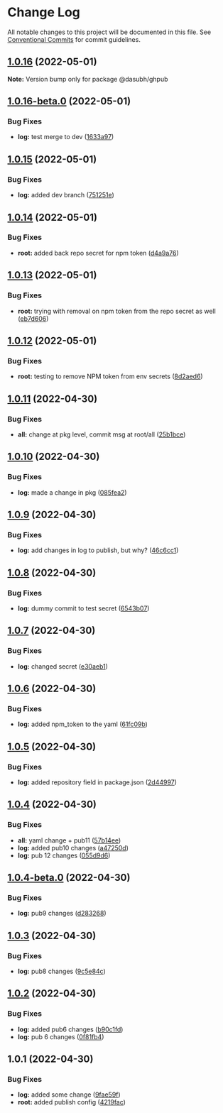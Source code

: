 # Change Log

All notable changes to this project will be documented in this file.
See [Conventional Commits](https://conventionalcommits.org) for commit guidelines.

## [1.0.16](https://github.com/subhranshudas/ghpubtest/compare/@dasubh/ghpub@1.0.16-beta.0...@dasubh/ghpub@1.0.16) (2022-05-01)

**Note:** Version bump only for package @dasubh/ghpub





## [1.0.16-beta.0](https://github.com/subhranshudas/ghpubtest/compare/@dasubh/ghpub@1.0.15...@dasubh/ghpub@1.0.16-beta.0) (2022-05-01)


### Bug Fixes

* **log:** test merge to dev ([1633a97](https://github.com/subhranshudas/ghpubtest/commit/1633a97ad2797c936d4e6e7c3e492ff8ef540c38))





## [1.0.15](https://github.com/subhranshudas/ghpubtest/compare/@dasubh/ghpub@1.0.14...@dasubh/ghpub@1.0.15) (2022-05-01)


### Bug Fixes

* **log:** added dev branch ([751251e](https://github.com/subhranshudas/ghpubtest/commit/751251eb358f6465297d70fb17a7721bb27d7192))





## [1.0.14](https://github.com/subhranshudas/ghpubtest/compare/@dasubh/ghpub@1.0.13...@dasubh/ghpub@1.0.14) (2022-05-01)


### Bug Fixes

* **root:** added back repo secret for npm token ([d4a9a76](https://github.com/subhranshudas/ghpubtest/commit/d4a9a763eee2dd892f3d6a74f68ceab44846654e))





## [1.0.13](https://github.com/subhranshudas/ghpubtest/compare/@dasubh/ghpub@1.0.12...@dasubh/ghpub@1.0.13) (2022-05-01)


### Bug Fixes

* **root:** trying with removal on npm token from the repo secret as well ([eb7d606](https://github.com/subhranshudas/ghpubtest/commit/eb7d606c327112fe52611752e09a5fb22d9456e5))





## [1.0.12](https://github.com/subhranshudas/ghpubtest/compare/@dasubh/ghpub@1.0.11...@dasubh/ghpub@1.0.12) (2022-05-01)


### Bug Fixes

* **root:** testing to remove NPM token from env secrets ([8d2aed6](https://github.com/subhranshudas/ghpubtest/commit/8d2aed6a4026247e110ca3f0fd3ceed5eaac6c31))





## [1.0.11](https://github.com/subhranshudas/ghpubtest/compare/@dasubh/ghpub@1.0.10...@dasubh/ghpub@1.0.11) (2022-04-30)


### Bug Fixes

* **all:** change at pkg level, commit msg at root/all ([25b1bce](https://github.com/subhranshudas/ghpubtest/commit/25b1bcea40d55013dcfaf26ced52d0fc8f772d96))





## [1.0.10](https://github.com/subhranshudas/ghpubtest/compare/@dasubh/ghpub@1.0.9...@dasubh/ghpub@1.0.10) (2022-04-30)


### Bug Fixes

* **log:** made a change in pkg ([085fea2](https://github.com/subhranshudas/ghpubtest/commit/085fea20028a55d06357cf917d79a0252e5f48e6))





## [1.0.9](https://github.com/subhranshudas/ghpubtest/compare/@dasubh/ghpub@1.0.8...@dasubh/ghpub@1.0.9) (2022-04-30)


### Bug Fixes

* **log:** add changes in log to publish, but why? ([46c6cc1](https://github.com/subhranshudas/ghpubtest/commit/46c6cc1cd36938101dc6e9f42ec56f369b703291))





## [1.0.8](https://github.com/subhranshudas/ghpubtest/compare/@dasubh/ghpub@1.0.7...@dasubh/ghpub@1.0.8) (2022-04-30)


### Bug Fixes

* **log:** dummy commit to test secret ([6543b07](https://github.com/subhranshudas/ghpubtest/commit/6543b078fa1da5ec72bd35ee617faa616b5a66e1))





## [1.0.7](https://github.com/subhranshudas/ghpubtest/compare/@dasubh/ghpub@1.0.6...@dasubh/ghpub@1.0.7) (2022-04-30)


### Bug Fixes

* **log:** changed secret ([e30aeb1](https://github.com/subhranshudas/ghpubtest/commit/e30aeb17421d316bacc61b053530a2ed7e55637d))





## [1.0.6](https://github.com/subhranshudas/ghpubtest/compare/@dasubh/ghpub@1.0.5...@dasubh/ghpub@1.0.6) (2022-04-30)


### Bug Fixes

* **log:** added npm_token to the yaml ([61fc09b](https://github.com/subhranshudas/ghpubtest/commit/61fc09b759b399fc46a62bd590c775a1b91b2536))





## [1.0.5](https://github.com/subhranshudas/ghpubtest/compare/@dasubh/ghpub@1.0.4...@dasubh/ghpub@1.0.5) (2022-04-30)


### Bug Fixes

* **log:** added repository field in package.json ([2d44997](https://github.com/subhranshudas/ghpubtest/commit/2d44997380737a4c92a5fad2b42a99669cbee6d9))





## [1.0.4](https://github.com/subhranshudas/ghpubtest/compare/@dasubh/ghpub@1.0.4-beta.0...@dasubh/ghpub@1.0.4) (2022-04-30)


### Bug Fixes

* **all:** yaml change + pub11 ([57b14ee](https://github.com/subhranshudas/ghpubtest/commit/57b14ee31b48428f5a4d2e1b78b9031150e33b27))
* **log:** added pub10 changes ([a47250d](https://github.com/subhranshudas/ghpubtest/commit/a47250d611846d7f8f2a6b917cb00d26db5291f7))
* **log:** pub 12 changes ([055d9d6](https://github.com/subhranshudas/ghpubtest/commit/055d9d67d642ffde205c39bd2c5fc33b52c11f32))





## [1.0.4-beta.0](https://github.com/subhranshudas/ghpubtest/compare/@dasubh/ghpub@1.0.3...@dasubh/ghpub@1.0.4-beta.0) (2022-04-30)


### Bug Fixes

* **log:** pub9 changes ([d283268](https://github.com/subhranshudas/ghpubtest/commit/d283268c9a2ef216d96fc2cc0f69912bd61cdf8e))





## [1.0.3](https://github.com/subhranshudas/ghpubtest/compare/@dasubh/ghpub@1.0.2...@dasubh/ghpub@1.0.3) (2022-04-30)


### Bug Fixes

* **log:** pub8 changes ([9c5e84c](https://github.com/subhranshudas/ghpubtest/commit/9c5e84c2df76bdca25b9b0efac36ef2f73081942))





## [1.0.2](https://github.com/subhranshudas/ghpubtest/compare/@dasubh/ghpub@1.0.1...@dasubh/ghpub@1.0.2) (2022-04-30)


### Bug Fixes

* **log:** added pub6 changes ([b90c1fd](https://github.com/subhranshudas/ghpubtest/commit/b90c1fd43f38a53e1ef1a2b4af6cd1e11763a760))
* **log:** pub 6 changes ([0f81fb4](https://github.com/subhranshudas/ghpubtest/commit/0f81fb488a5d0ffcb999f8b30de39ad2d17313cc))





## 1.0.1 (2022-04-30)


### Bug Fixes

* **log:** added some change ([9fae59f](https://github.com/subhranshudas/ghpubtest/commit/9fae59fa01bb4099248d7b3417c95877825a1e5b))
* **root:** added publish config ([4219fac](https://github.com/subhranshudas/ghpubtest/commit/4219facfd569bc114dc4c25d4da12553ebad5af1))

